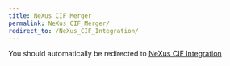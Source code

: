 ```yaml
---
title: NeXus CIF Merger
permalink: NeXus_CIF_Merger/
redirect_to: /NeXus_CIF_Integration/
---
```


You should automatically be redirected to [NeXus CIF Integration](/NeXus_CIF_Integration/)
